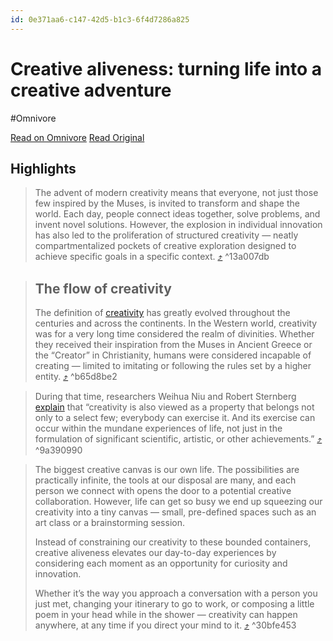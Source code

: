 ```yaml
---
id: 0e371aa6-c147-42d5-b1c3-6f4d7286a825
---
```


# Creative aliveness: turning life into a creative adventure
#Omnivore

[Read on Omnivore](https://omnivore.app/me/creative-aliveness-turning-life-into-a-creative-adventure-18dfeb19fc8)
[Read Original](https://nesslabs.com/creative-aliveness)

## Highlights

> The advent of modern creativity means that everyone, not just those few inspired by the Muses, is invited to transform and shape the world. Each day, people connect ideas together, solve problems, and invent novel solutions. However, the explosion in individual innovation has also led to the proliferation of structured creativity — neatly compartmentalized pockets of creative exploration designed to achieve specific goals in a specific context. [⤴️](https://omnivore.app/me/creative-aliveness-turning-life-into-a-creative-adventure-18dfeb19fc8#13a007db-b952-4d6e-bc1e-3c5068bfa27a)  ^13a007db

> ## The flow of creativity
> 
> The definition of [creativity](https://nesslabs.com/topic/creativity) has greatly evolved throughout the centuries and across the continents. In the Western world, creativity was for a very long time considered the realm of divinities. Whether they received their inspiration from the Muses in Ancient Greece or the “Creator” in Christianity, humans were considered incapable of creating — limited to imitating or following the rules set by a higher entity. [⤴️](https://omnivore.app/me/creative-aliveness-turning-life-into-a-creative-adventure-18dfeb19fc8#b65d8be2-d151-4bd8-8ba0-937bd0755f99)  ^b65d8be2

> During that time, researchers Weihua Niu and Robert Sternberg [explain](http://dx.doi.org/10.1037/h0091265) that “creativity is also viewed as a property that belongs not only to a select few; everybody can exercise it. And its exercise can occur within the mundane experiences of life, not just in the formulation of significant scientific, artistic, or other achievements.” [⤴️](https://omnivore.app/me/creative-aliveness-turning-life-into-a-creative-adventure-18dfeb19fc8#9a390990-ff2c-4985-9554-09b1bda51d46)  ^9a390990

> The biggest creative canvas is our own life. The possibilities are practically infinite, the tools at our disposal are many, and each person we connect with opens the door to a potential creative collaboration. However, life can get so busy we end up squeezing our creativity into a tiny canvas — small, pre-defined spaces such as an art class or a brainstorming session.
> 
> Instead of constraining our creativity to these bounded containers, creative aliveness elevates our day-to-day experiences by considering each moment as an opportunity for curiosity and innovation.
> 
> Whether it’s the way you approach a conversation with a person you just met, changing your itinerary to go to work, or composing a little poem in your head while in the shower — creativity can happen anywhere, at any time if you direct your mind to it. [⤴️](https://omnivore.app/me/creative-aliveness-turning-life-into-a-creative-adventure-18dfeb19fc8#30bfe453-739d-4b4f-9470-b7a9d71b3b0c)  ^30bfe453

